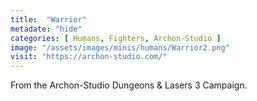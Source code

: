 ```yaml
---
title:  "Warrior"
metadate: "hide"
categories: [ Humans, Fighters, Archon-Studio ]
image: "/assets/images/minis/humans/Warrior2.png"
visit: "https://archon-studio.com/"
---
```

From the Archon-Studio Dungeons & Lasers 3 Campaign.